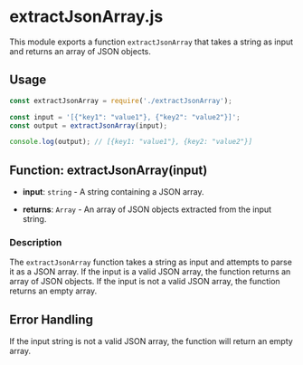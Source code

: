 # extractJsonArray.js

This module exports a function `extractJsonArray` that takes a string as input and returns an array of JSON objects.

## Usage

```javascript
const extractJsonArray = require('./extractJsonArray');

const input = '[{"key1": "value1"}, {"key2": "value2"}]';
const output = extractJsonArray(input);

console.log(output); // [{key1: "value1"}, {key2: "value2"}]
```

## Function: extractJsonArray(input)

- **input**: `string` - A string containing a JSON array.

- **returns**: `Array` - An array of JSON objects extracted from the input string.

### Description

The `extractJsonArray` function takes a string as input and attempts to parse it as a JSON array. If the input is a valid JSON array, the function returns an array of JSON objects. If the input is not a valid JSON array, the function returns an empty array.

## Error Handling

If the input string is not a valid JSON array, the function will return an empty array.